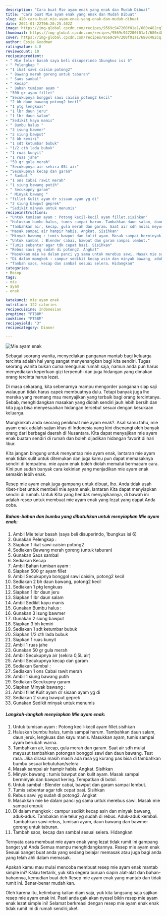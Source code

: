 ```yaml
---
description: "Cara buat Mie ayam enak yang enak dan Mudah Dibuat"
title: "Cara buat Mie ayam enak yang enak dan Mudah Dibuat"
slug: 420-cara-buat-mie-ayam-enak-yang-enak-dan-mudah-dibuat
date: 2021-01-22T06:20:25.402Z
image: https://img-global.cpcdn.com/recipes/9569c947200f01a1/680x482cq70/mie-ayam-enak-foto-resep-utama.jpg
thumbnail: https://img-global.cpcdn.com/recipes/9569c947200f01a1/680x482cq70/mie-ayam-enak-foto-resep-utama.jpg
cover: https://img-global.cpcdn.com/recipes/9569c947200f01a1/680x482cq70/mie-ayam-enak-foto-resep-utama.jpg
author: Essie Goodman
ratingvalue: 4.8
reviewcount: 10
recipeingredient:
- " Mie telur basah saya beli disuperindo 1bungkus isi 6"
- " Pelengkap "
- "1 ikat sawi caisim potong2"
- " Bawang merah goreng untuk taburan"
- " Saos sambal"
- " Kecap"
- " Bahan tumisan ayam "
- "500 gr ayam fillet"
- "Secukupnya bonggol sawi caisim potong2 kecil"
- "2 bh daun bawang potong2 kecil"
- "1 ptg lengkuas"
- "1 lbr daun jeru"
- "1 lbr daun salam"
- "Sedikit kayu manis"
- " Bumbu halus "
- "3 isung bawmer"
- "2 siung bawput"
- "3 bh kemiri"
- "1 sdt ketumbar bubuk"
- "1/2 cth lada bubuk"
- "1 ruas kunyit"
- "1 ruas jahe"
- "50 gr gula merah"
- "Secukupnya air sekira 05L air"
- "Secukupnya kecap dan garam"
- " Sambal "
- "1 ons Cabai rawit merah"
- "1 siung bawang putih"
- " Secukupny garam"
- " Minyak bawang "
- "fillet Kulit ayam dr sisaan ayam yg di"
- "2 siung bawput geprek"
- "Sedikit minyak untuk menumis"
recipeinstructions:
- "Untuk tumisan ayam : Potong kecil-kecil ayam fillet.sisihkan"
- "Haluskan bumbu halus, tumis sampai harum. Tambahkan daun salam, daun jeruk, lengkuas dan kayu manis. Masukkan ayam, tumis sampai ayam berubah warna."
- "Tambahkan air, kecap, gula merah dan garam. Saat air sdh mulai meyusut tambahkan potongan bonggol sawi dan daun bawang. Test rasa. Jika dirasa masih masih ada rasa yg kurang pas bisa di tambahkan bumbu sesuai kebutuhan/selera"
- "Masak sampai air hampir habis. Angkat. Sisihkan"
- "Minyak bawang : tumis bawput dan kulit ayam. Masak sampai berminyak dan bawput kering. Tempatkan di botol."
- "Untuk sambal : Blender cabai, bawput dan garam sampai lembut."
- "Tumis sebentar agar tdk cepat basi. Sisihkan"
- "Rebus sawi yg sudah di potong2. Angkat"
- "Masukkan mie ke dalam panci yg sama untuk merebus sawi. Masak mie sampai empuk"
- "Di dalam mangkok : campur sedikit kecap asin dan minyak bawang, aduk-aduk. Tambakan mie telur yg sudah di rebus. Aduk-aduk kembali. Tambahkan sawi rebus, tumisan ayam, daun bawang dan bawmer goreng untuk taburan."
- "Tambah saos, kecap dan sambal sesuai selera. Hidangkan"
categories:
- Resep
tags:
- mie
- ayam
- enak

katakunci: mie ayam enak 
nutrition: 122 calories
recipecuisine: Indonesian
preptime: "PT38M"
cooktime: "PT58M"
recipeyield: "3"
recipecategory: Dinner

---
```



![Mie ayam enak](https://img-global.cpcdn.com/recipes/9569c947200f01a1/680x482cq70/mie-ayam-enak-foto-resep-utama.jpg)

Sebagai seorang wanita, menyediakan panganan mantab bagi keluarga tercinta adalah hal yang sangat menyenangkan bagi kita sendiri. Tugas seorang  wanita bukan cuma mengurus rumah saja, namun anda pun harus menyediakan keperluan gizi terpenuhi dan juga hidangan yang dimakan orang tercinta harus lezat.

Di masa  sekarang, kita sebenarnya mampu mengorder panganan siap saji walaupun tidak harus capek membuatnya dulu. Tetapi banyak juga lho mereka yang memang mau menyajikan yang terbaik bagi orang tercintanya. Sebab, menghidangkan masakan yang diolah sendiri jauh lebih bersih dan kita juga bisa menyesuaikan hidangan tersebut sesuai dengan kesukaan keluarga. 



Mungkinkah anda seorang penikmat mie ayam enak?. Asal kamu tahu, mie ayam enak adalah sajian khas di Indonesia yang kini disenangi oleh banyak orang dari berbagai daerah di Nusantara. Kita dapat menyajikan mie ayam enak buatan sendiri di rumah dan boleh dijadikan hidangan favorit di hari libur.

Kita jangan bingung untuk menyantap mie ayam enak, lantaran mie ayam enak tidak sulit untuk ditemukan dan juga kamu pun dapat memasaknya sendiri di tempatmu. mie ayam enak boleh diolah memalui bermacam cara. Kini pun sudah banyak cara kekinian yang menjadikan mie ayam enak semakin lebih enak.

Resep mie ayam enak juga gampang untuk dibuat, lho. Anda tidak usah ribet-ribet untuk membeli mie ayam enak, lantaran Kita dapat menyiapkan sendiri di rumah. Untuk Kita yang hendak menyajikannya, di bawah ini adalah resep untuk membuat mie ayam enak yang lezat yang dapat Anda coba.

<!--inarticleads1-->

##### Bahan-bahan dan bumbu yang dibutuhkan untuk menyiapkan Mie ayam enak:

1. Ambil  Mie telur basah (saya beli disuperindo, 1bungkus isi 6)
1. Gunakan  Pelengkap :
1. Siapkan 1 ikat sawi caisim potong2
1. Sediakan  Bawang merah goreng (untuk taburan)
1. Gunakan  Saos sambal
1. Sediakan  Kecap
1. Ambil  Bahan tumisan ayam :
1. Siapkan 500 gr ayam fillet
1. Ambil Secukupnya bonggol sawi caisim, potong2 kecil
1. Sediakan 2 bh daun bawang, potong2 kecil
1. Sediakan 1 ptg lengkuas
1. Siapkan 1 lbr daun jeru
1. Siapkan 1 lbr daun salam
1. Ambil Sedikit kayu manis
1. Gunakan  Bumbu halus :
1. Gunakan 3 isung bawmer
1. Gunakan 2 siung bawput
1. Siapkan 3 bh kemiri
1. Sediakan 1 sdt ketumbar bubuk
1. Siapkan 1/2 cth lada bubuk
1. Siapkan 1 ruas kunyit
1. Ambil 1 ruas jahe
1. Gunakan 50 gr gula merah
1. Ambil Secukupnya air (sekira 0,5L air)
1. Ambil Secukupnya kecap dan garam
1. Sediakan  Sambal :
1. Sediakan 1 ons Cabai rawit merah
1. Ambil 1 siung bawang putih
1. Sediakan  Secukupny garam
1. Siapkan  Minyak bawang :
1. Ambil fillet Kulit ayam dr sisaan ayam yg di
1. Sediakan 2 siung bawput geprek
1. Gunakan Sedikit minyak untuk menumis




<!--inarticleads2-->

##### Langkah-langkah menyiapkan Mie ayam enak:

1. Untuk tumisan ayam : Potong kecil-kecil ayam fillet.sisihkan
1. Haluskan bumbu halus, tumis sampai harum. Tambahkan daun salam, daun jeruk, lengkuas dan kayu manis. Masukkan ayam, tumis sampai ayam berubah warna.
1. Tambahkan air, kecap, gula merah dan garam. Saat air sdh mulai meyusut tambahkan potongan bonggol sawi dan daun bawang. Test rasa. Jika dirasa masih masih ada rasa yg kurang pas bisa di tambahkan bumbu sesuai kebutuhan/selera
1. Masak sampai air hampir habis. Angkat. Sisihkan
1. Minyak bawang : tumis bawput dan kulit ayam. Masak sampai berminyak dan bawput kering. Tempatkan di botol.
1. Untuk sambal : Blender cabai, bawput dan garam sampai lembut.
1. Tumis sebentar agar tdk cepat basi. Sisihkan
1. Rebus sawi yg sudah di potong2. Angkat
1. Masukkan mie ke dalam panci yg sama untuk merebus sawi. Masak mie sampai empuk
1. Di dalam mangkok : campur sedikit kecap asin dan minyak bawang, aduk-aduk. Tambakan mie telur yg sudah di rebus. Aduk-aduk kembali. Tambahkan sawi rebus, tumisan ayam, daun bawang dan bawmer goreng untuk taburan.
1. Tambah saos, kecap dan sambal sesuai selera. Hidangkan




Ternyata cara membuat mie ayam enak yang lezat tidak rumit ini gampang banget ya! Anda Semua mampu menghidangkannya. Resep mie ayam enak Sesuai banget buat anda yang sedang belajar memasak atau juga bagi anda yang telah ahli dalam memasak.

Apakah kamu mau mulai mencoba membuat resep mie ayam enak mantab simple ini? Kalau tertarik, yuk kita segera buruan siapin alat-alat dan bahan-bahannya, kemudian buat deh Resep mie ayam enak yang mantab dan tidak rumit ini. Benar-benar mudah kan. 

Oleh karena itu, ketimbang kalian diam saja, yuk kita langsung saja sajikan resep mie ayam enak ini. Pasti anda gak akan nyesel bikin resep mie ayam enak lezat simple ini! Selamat berkreasi dengan resep mie ayam enak enak tidak rumit ini di rumah sendiri,oke!.

